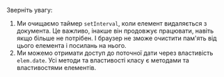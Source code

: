 
Зверніть увагу:
1. Ми очищаємо таймер `setInterval`, коли елемент видаляється з документа. Це важливо, інакше він продовжує працювати, навіть якщо більше не потрібен. І браузер не зможе очистити пам'ять від цього елемента і посилань на нього.
2. Ми можемо отримати доступ до поточної дати через властивість `elem.date`. Усі методи та властивості класу є методами та властивостями елементів.
